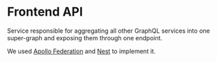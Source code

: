 # Frontend API

Service responsible for aggregating all other GraphQL services into one super-graph and exposing them through one endpoint.

We used [Apollo Federation](https://www.apollographql.com/docs/federation/) and [Nest](https://nestjs.com/) to implement it.
